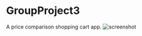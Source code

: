 # GroupProject3
A price comparison shopping cart app.
![screenshot](https://github.com/Jay-Goss/GroupProject3/blob/master/shoppingkart/public/images/logo.png)
